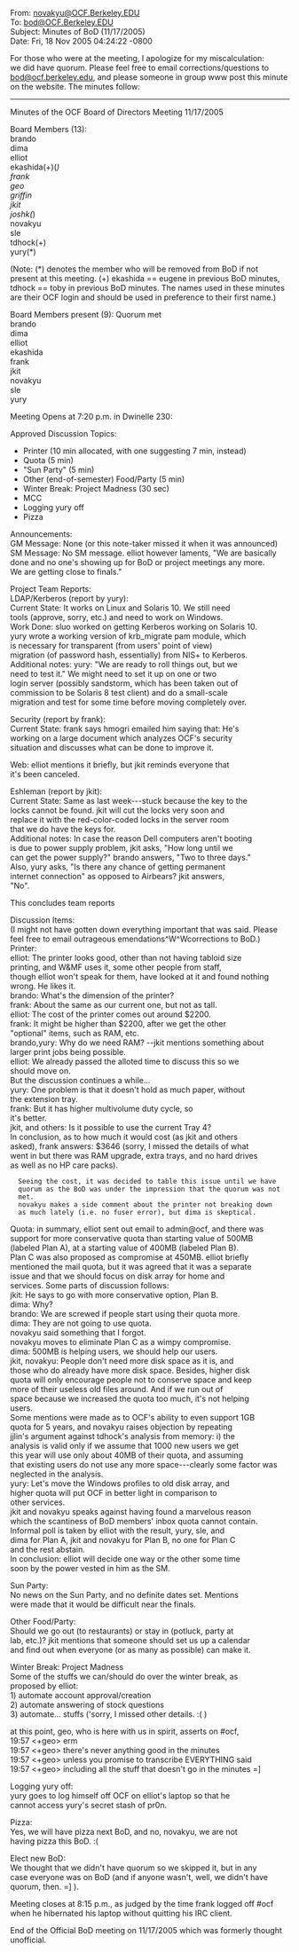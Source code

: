 From: novakyu@OCF.Berkeley.EDU                                                  
To: bod@OCF.Berkeley.EDU                                                        
Subject: Minutes of BoD (11/17/2005)                                            
Date: Fri, 18 Nov 2005 04:24:22 -0800                                           
                                                                                
For those who were at the meeting, I apologize for my miscalculation:           
we did have quorum. Please feel free to email corrections/questions to          
bod@ocf.berkeley.edu, and please someone in group www post this minute          
on the website. The minutes follow:                                             
                                                                                
----                                                                            

Minutes of the OCF Board of Directors Meeting 11/17/2005                        

Board Members (13):                                                             
   brando                                                                       
   dima                                                                         
   elliot                                                                       
   ekashida(+)(*)                                                               
   frank                                                                        
   geo                                                                          
   griffin                                                                      
   jkit                                                                         
   joshk(*)                                                                     
   novakyu                                                                      
   sle                                                                          
   tdhock(+)                                                                    
   yury(*)                                                                      
                                                                                
(Note: (*) denotes the member who will be removed from BoD if not               
present at this meeting. (+) ekashida == eugene in previous BoD minutes,        
tdhock == toby in previous BoD minutes. The names used in these minutes         
are their OCF login and should be used in preference to their first name.)      
                                                                                
Board Members present (9): Quorum met                                           
   brando                                                                       
   dima                                                                         
   elliot                                                                       
   ekashida                                                                     
   frank                                                                        
   jkit                                                                         
   novakyu                                                                      
   sle                                                                          
   yury                                                                         
                                                                                
Meeting Opens at 7:20 p.m. in Dwinelle 230:                                     
                                                                                
Approved Discussion Topics:                                                     
   * Printer (10 min allocated, with one suggesting 7 min, instead)             
   * Quota (5 min)                                                              
   * "Sun Party" (5 min)                                                        
   * Other (end-of-semester) Food/Party (5 min)                                 
   * Winter Break: Project Madness (30 sec)
   * MCC                                                                        
   * Logging yury off                                                           
   * Pizza                                                                      
                                                                                
Announcements:                                                                  
   GM Message: None (or this note-taker missed it when it was announced)        
   SM Message: No SM message. elliot however laments, "We are basically         
      done and no one's showing up for BoD or project meetings any more.        
      We are getting close to finals."                                          
                                                                                
Project Team Reports:                                                           
   LDAP/Kerberos (report by yury):                                              
      Current State: It works on Linux and Solaris 10. We still need            
         tools (approve, sorry, etc.) and need to work on Windows.              
      Work Done: sluo worked on getting Kerberos working on Solaris 10.         
         yury wrote a working version of krb_migrate pam module, which          
         is necessary for transparent (from users' point of view)               
         migration (of password hash, essentially) from NIS+ to Kerberos.       
      Additional notes: yury: "We are ready to roll things out, but we          
         need to test it." We might need to set it up on one or two             
         login server (possibly sandstorm, which has been taken out of          
         commission to be Solaris 8 test client) and do a small-scale           
         migration and test for some time before moving completely over.        
                                                                                
   Security (report by frank):                                                  
      Current State: frank says hmogri emailed him saying that: He's            
         working on a large document which analyzes OCF's security              
         situation and discusses what can be done to improve it.                
                                                                                
   Web: elliot mentions it briefly, but jkit reminds everyone that              
      it's been canceled.                                                       
                                                                                
   Eshleman (report by jkit):                                                   
      Current State: Same as last week---stuck because the key to the           
         locks cannot be found. jkit will cut the locks very soon and           
         replace it with the red-color-coded locks in the server room           
         that we do have the keys for.                                          
      Additional notes: In case the reason Dell computers aren't booting        
         is due to power supply problem, jkit asks, "How long until we          
         can get the power supply?" brando answers, "Two to three days."        
         Also, yury asks, "Is there any chance of getting permanent             
         internet connection" as opposed to Airbears? jkit answers,             
         "No".                                                                  
                                                                                
   This concludes team reports                                                  
                                                                                
Discussion Items:                                                               
(I might not have gotten down everything important that was said. Please        
feel free to email outrageous emendations^W^Wcorrections to BoD.)               
   Printer:                                                                     
      elliot: The printer looks good, other than not having tabloid size        
         printing, and W&MF uses it, some other people from staff,              
         though elliot won't speak for them, have looked at it and found
         nothing wrong. He likes it.                                            
      brando: What's the dimension of the printer?                              
      frank: About the same as our current one, but not as tall.                
      elliot: The cost of the printer comes out around $2200.                   
      frank: It might be higher than $2200, after we get the other              
         "optional" items, such as RAM, etc.                                    
      brando,yury: Why do we need RAM? --jkit mentions something about          
         larger print jobs being possible.                                      
      elliot: We already passed the alloted time to discuss this so we          
         should move on.                                                        
      But the discussion continues a while...                                   
      yury: One problem is that it doesn't hold as much paper, without          
         the extension tray.                                                    
      frank: But it has higher multivolume <something> duty cycle, so           
         it's better.                                                           
      jkit, and others: Is it possible to use the current Tray 4?               
      In conclusion, as to how much it would cost (as jkit and others           
      asked), frank answers: $3646 (sorry, I missed the details of what         
      went in but there was RAM upgrade, extra trays, and no hard drives        
      as well as no HP care packs).                                             
                                                                                
      Seeing the cost, it was decided to table this issue until we have         
      quorum as the BoD was under the impression that the quorum was not        
      met.                                                                      
      novakyu makes a side comment about the printer not breaking down          
      as much lately (i.e. no fuser error), but dima is skeptical.              
                                                                                
   Quota: in summary, elliot sent out email to admin@ocf, and there was         
      support for more conservative quota than starting value of 500MB          
      (labeled Plan A), at a starting value of 400MB (labeled Plan B).          
      Plan C was also proposed as compromise at 450MB. elliot briefly           
      mentioned the mail quota, but it was agreed that it was a separate        
      issue and that we should focus on disk array for home and                 
      services. Some parts of discussion follows:                               
      jkit: He says to go with more conservative option, Plan B.                
      dima: Why?                                                                
      brando: We are screwed if people start using their quota more.            
      dima: They are not going to use quota.                                    
      novakyu said something that I forgot.                                     
      novakyu moves to eliminate Plan C as a wimpy compromise.                  
      dima: 500MB is helping users, we should help our users.                   
      jkit, novakyu: People don't need more disk space as it is, and            
         those who do already have more disk space. Besides, higher disk        
         quota will only encourage people not to conserve space and keep        
         more of their useless old files around. And if we run out of           
         space because we increased the quota too much, it's not helping        
         users.                                                                 
      Some mentions were made as to OCF's ability to even support 1GB           
      quota for 5 years, and novakyu raises objection by repeating              
      jjlin's argument against tdhock's analysis from memory: i) the            
      analysis is valid only if we assume that 1000 new users we get            
      this year will use only about 40MB of their quota, and assuming           
      that existing users do not use any more space---clearly some
      factor was neglected in the analysis.                                     
      yury: Let's move the Windows profiles to old disk array, and              
         higher quota will put OCF in better light in comparison to             
         other services.                                                        
      jkit and novakyu speaks against having found a marvelous reason           
      which the scantiness of BoD members' inbox quota cannot contain.          
      Informal poll is taken by elliot with the result, yury, sle, and          
      dima for Plan A, jkit and novakyu for Plan B, no one for Plan C           
      and the rest abstain.                                                     
      In conclusion: elliot will decide one way or the other some time          
      soon by the power vested in him as the SM.                                
                                                                                
   Sun Party:                                                                   
      No news on the Sun Party, and no definite dates set. Mentions             
      were made that it would be difficult near the finals.                     
                                                                                
   Other Food/Party:                                                            
      Should we go out (to restaurants) or stay in (potluck, party at           
      lab, etc.)? jkit mentions that someone should set us up a calendar        
      and find out when everyone (or as many as possible) can make it.          
                                                                                
   Winter Break: Project Madness                                                
      Some of the stuffs we can/should do over the winter break, as             
      proposed by elliot:                                                       
        1) automate account approval/creation                                   
        2) automate answering of stock questions                                
        3) automate... stuffs ('sorry, I missed other details. :( )             
                                                                                
   at this point, geo, who is here with us in spirit, asserts on #ocf,          
   19:57 <+geo> erm                                                             
   19:57 <+geo> there's never anything good in the minutes                      
   19:57 <+geo> unless you promise to transcribe EVERYTHING said                
   19:57 <+geo> including all the stuff that doesn't go in the minutes =]       
                                                                                
   Logging yury off:                                                            
      yury goes to log himself off OCF on elliot's laptop so that he            
      cannot access yury's secret stash of pr0n.                                
                                                                                
   Pizza:                                                                       
      Yes, we will have pizza next BoD, and no, novakyu, we are not             
      having pizza this BoD. :(                                                 
                                                                                
Elect new BoD:                                                                  
   We thought that we didn't have quorum so we skipped it, but in any           
   case everyone was on BoD (and if anyone wasn't, well, we didn't have         
   quorum, then. =] ).                                                          
                                                                                
Meeting closes at 8:15 p.m., as judged by the time frank logged off #ocf        
when he hibernated his laptop without quitting his IRC client.                  
                                                                                
End of the Official BoD meeting on 11/17/2005 which was formerly thought        
unofficial.                                                                     
